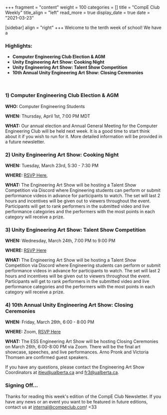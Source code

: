 +++
fragment = "content"
weight = 100
categories = []
title = "CompE Club Weekly"
title_align = "left"
read_more = true
display_date = true
date = "2021-03-23"

[sidebar]
align = "right"
+++
Welcome to the tenth week of school! We have a 
<br/>

### Highlights:
* **Computer Engineering Club Election & AGM**
* **Unity Engineering Art Show: Cooking Night**
* **Unity Engineering Art Show: Talent Show Competition**
* **10th Annual Unity Engineering Art Show: Closing Ceremonies**
<br/>

### 1)  Computer Engineering Club Election & AGM

**WHO:** Computer Engineering Students

**WHEN:** Thursday, April 1st, 7:00 PM MDT 

**WHAT:** Our annual election and Annual General Meeting for the Computer Engineering Club will be held next week. It is a good time to start think about it if you wish to run for it. More detailed information will be provided in a future newsletter.
<br/>

### 2)  Unity Engineering Art Show: Cooking Night


**WHEN:**  Tuesday, March 23rd, 5:30 - 7:30 PM

**WHERE:** [RSVP Here](https://www.eventbrite.ca/e/engineering-art-show-cooking-night-tickets-130140009271), 

**WHAT:** The Engineering Art Show will be hosting a Talent Show Competition via Discord where Engineering students can perform or submit performance videos in advance for participants to watch. The set will last 2 hours and incentives will be given out to viewers throughout the event. Participants will get to rank performers in the submitted video and live performance categories and the performers with the most points in each category will receive a prize.
<br/>

### 3)  Unity Engineering Art Show: Talent Show Competition
<!--
Note, not all of these fields (who, what, etc.) are necessary.
Remove unnecessary fields. Remove this comment as well.
-->

**WHEN:**  Wednesday, March 24th, 7:00 PM to 9:00 PM 

**WHERE:** [RSVP Here](https://www.eventbrite.ca/e/engineering-art-show-talent-show-competition-tickets-130140280081)

**WHAT:** The Engineering Art Show will be hosting a Talent Show Competition via Discord where Engineering students can perform or submit performance videos in advance for participants to watch. The set will last 2 hours and incentives will be given out to viewers throughout the event. Participants will get to rank performers in the submitted video and live performance categories and the performers with the most points in each category will receive a prize.
<br/>

### 4)  10th Annual Unity Engineering Art Show: Closing Ceremonies

**WHEN:**  Friday, March 26th, 6:00 - 8:00 PM

**WHERE:** Zoom, [RSVP Here](https://www.eventbrite.ca/e/engineering-art-show-closing-ceremonies-tickets-130140350291)

**WHAT:** The ESS Engineering Art Show will be hosting Closing Ceremonies on March 26th, 6:00-8:00 PM via Zoom. There will be the final art showcase, speeches, and live performances. Arno Pronk and Victoria Thomsen are confirmed guest speakers.

If you have any questions, please contact the Engineering Art Show Coordinators at [itieu@ualberta.ca](mailto:itieu@ualberta.ca) and [fr3@ualberta.ca](mailto:fr3@ualberta.ca).
<br/>

### Signing Off...
Thanks for reading this week's edition of the CompE Club Newsletter.  If you have any news or an event you want to be featured in future editions, contact us at [internal@compeclub.com](mailto:internal@compeclub.com)! <33


